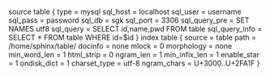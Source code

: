 source table
{
  type              = mysql
  sql_host          = localhost
  sql_user          = username
  sql_pass          = password
  sql_db            = sgk
  sql_port          = 3306
  sql_query_pre     = SET NAMES utf8
  sql_query         = SELECT id,name,pwd FROM table
  sql_query_info    = SELECT * FROM table WHERE id=$id
}
index table
{
  source            = table
  path              = /home/sphinx/table/
  docinfo           = none
  mlock             = 0
  morphology        = none
  min_word_len      = 1
  html_strip        = 0
  ngram_len         = 1
  min_infix_len     = 1
  enable_star       = 1
  ondisk_dict       = 1
  charset_type      = utf-8
  ngram_chars = U+3000..U+2FA1F
}
